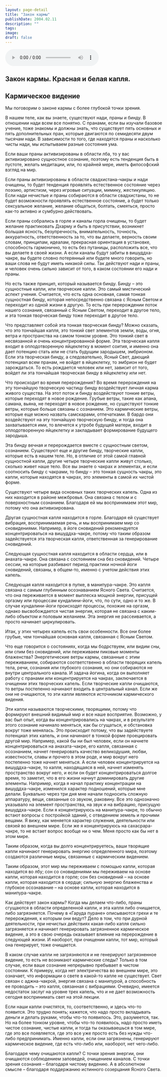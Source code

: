 ```yaml
---
layout: page-detail
title: "Закон кармы"
publishDate: 2004.02.11
description: ""
tags:
image:
draft: false
---
```


<audio title="2004.02.11 - Закон кармы.mp3" src="https://filer-api.advayta.org/v1.0/public/files/73465" controls=""></audio>

## **Закон кармы. Красная и белая капля.**
## **Кармическое видение**
 Мы поговорим о законе кармы с более глубокой точки зрения.

 В нашем теле, как вы знаете, существуют нади, праны и бинду. В отношении нади всем все понятно. С пранами, если вы изучали базовое учение, тоже знакомы и должны знать, что существует пять основных и пять дополнительных пран, которые двигаются по семидесяти двум тысячам нади. В зависимости то того, где находятся праны и насколько чисты нади, мы испытываем разные состояния ума.

  
 Если ваши праны активизированы в области лба, то у вас активизировано сущностное сознание, поэтому есть тенденция быть в пустоте, желать медитации, или, по крайней мере, иметь философский взгляд на мир.

 Если праны активизированы в области свадхистана-чакры и нади очищены, то будет тенденция проявлять естественное состояние через поэзию, артистизм, через игровые ситуации, мимику, жестикуляцию. Если нади нечистые и праны собираются в области свадхистаны, то не будет возможности проявлять естественное состояние, а будет только сексуальное желание, желание общаться, болтать, смеяться, просто как-то активно и сумбурно действовать.

  
 Если праны собрались в горле и каналы горла очищены, то будет желание практиковать Дхарму и быть в присутствии, возникнет большая ясность, безупречность, внимательность, точность, аккуратность, ответственность за то, что вы делаете, верность своим словам, принципам, идеалам, прекрасная ориентация в установке, способность гармонично, то есть без путаницы, расположить все, что вы делаете в своей жизни. А если каналы будут забиты в вишуддха-чакре, вы будете словно потерянный или будете много говорить, но ваши слова не будут иметь никакой силы. Так действуют нади и праны, и человек очень сильно зависит от того, в каком состоянии его нади и праны.

 Но есть также принцип, который называется бинду. Бинду – это сущностные капли, или творческие капли. Это самый мистический аспект учения. Считается, что есть одна основная, самая тонкая сущностная бинду, которая непосредственно связана с Ясным Светом и переходит из одной жизни в другую. То есть при перерождении поток нашего сознания, связанный с Ясным Светом, переходит в другое тело, и эта тонкая творческая бинду тоже переходит в другое тело.

  
 Что представляет собой эта тонкая творческая бинду? Можно сказать, что это тончайшая капля, это тонкий свет элементов земли, воды, огня, ветра и пространства на самом тонком уровне. Это тонкий свет в несвязанной и очень концентрированной форме. Эта творческая капля входит в оплодотворенную яйцеклетку в момент соития, и именно она дает потенцию стать или не стать будущим зародышем, эмбрионом. Если эта творческая бинду, а следовательно, Ясный Свет, дающий потенциал всем пранам, не войдет в яйцеклетку, то эмбрион не будет зарождаться. То есть рождается человек или нет, зависит от того, войдет ли эта тончайшая творческая бинду в яйцеклетку или нет.

  
 Что происходит во время перерождения? Во время перерождения на эту тончайшую творческую частицу бинду воздействует личная карма живого существа. На этот поток и бинду воздействуют тонкие ветры, которые переходят в новое рождение. Грубые ветры, такие как апана, самана, вьяна, не переходят в новое рождение, но существуют тонкие ветры, которые больше связаны с сознанием. Это кармические ветры, которые еще можно назвать самскарами, отпечатками. В бардо они воздействуют на эту тончайшую творческую бинду, и тогда она захватывается ими, то влечется к утробе будущей матери, входит в оплодотворенную яйцеклетку и закладывает формирование будущего зародыша.

  
 Эта бинду вечная и перерождается вместе с сущностным светом, сознанием. Существуют еще и другие бинду, творческие капли, которые есть в нашем теле. Но, в отличие от этой самой главной сущностной капли, другие четыре творческие капли живут столько, сколько живет наше тело. Все вы знаете о чакрах и элементах, и если соотносить бинду с чакрами, то бинду – это тонкая сущность чакры, это капли, которые находятся в чакрах, это элементы в самой их чистой форме.

 Существуют четыре вида основных таких творческих капель. Одна из них находится в районе межбровья. Она связана с телом и с поверхностным сознанием. Благодаря ей мы воспринимаем этот мир, потому что она активизирована.

  
 Другая сущностная капля находится в горле. Благодаря ей существует вибрация, воспринимаемая речь, и мы воспринимаем мир со сновидениями. Например, в йоге сновидений рекомендуется концентрироваться на вишуддха-чакре, потому что таким образом задействуется эта творческая капля, ответственная за генерирование сновидений.

 Следующая сущностная капля находится в области сердца, или в анахата-чакре. Она связана с состоянием сна без сновидений. Четыре сессии, на которые разбивают период практики ночной йоги сновидений, связаны, в общем-то, именно с учетом действия этих капель.

  
 Следующая капля находится в пупке, в манипура-чакре. Это капля связана с самым глубинным осознаванием Ясного Света. Считается, что она переживается в момент выплеска мощной энергии, присущей оргазму или процессам кундалини-йоги, что, по сути, одно и то же. В случае кундалини-йоги происходят процессы, похожие на оргазм, однако высвобождается чистая энергия, которая не связана с каким-либо объектом и половым желанием. Эта энергия не рассеивается, а просто начинает циркулировать.

 Итак, у этих четырех капель есть свои особенности. Все они более грубые, чем тончайшая основная капля, связанная с Ясным Светом.

  
 Что еще говорится о состояниях, когда мы бодрствуем, или видим сны, или спим без сновидений, или переживаем пиковые моменты блаженства? Энергетические ветры кармы, связанные с этим переживанием, собираются соответственно в области творящих капель тела, речи, сознания или глубокого сознания, но они собираются не внутри центрального канала. И задача йогина, когда он выполняет работу с пранами или концентрируется на чакрах, заключается в очищении этих творческих капель. Если творческие капли очищаются, то ветры постепенно начинают входить в центральный канал. Если же они не очищаются, то эти капли являются источником кармического видения.

  
 Эти капли называются творческими, творящими, потому что формируют внешний видимый мир и все наше восприятие. Возможно, у вас был опыт, когда вы концентрировались на чакрах, и в результате этого сознание начинало меняться, как бы сгущаться, и обстановка вокруг тоже менялась. Это происходит потому, что вы задействуете потенциал этих капель, и они начинают в тонкой форме проецировать другой мир. Например, какой бы ни был человек, если он начнете концентрироваться на анахата-чакре, его капля, связанная с осознанием, начнет генерировать качество великодушия, любви, известности, славы и прочего в этом роде, и мир вокруг него постепенно тоже начнет меняться. А если человек концентрируется на вишуддха-чакре, то капля, находящаяся в ней, начнет изменять пространство вокруг него, и если он будет концентрироваться долгое время, то заметит, что в его жизни начнут доминировать другие элементы. Например, когда я начал практику концентрации на вишуддха-чакре, изменился характер подношений, которые мне делали. Буквально через три дня мне начали подносить сложную аппаратуру, вещи, связанные со звуком, раковину. Все это однозначно указывало на элемент пространства, на звук и на вибрацию, присущую вишуддха-чакре. Если я концентрируюсь на манипура-чакре, то обычно встают вопросы с постройкой зданий, с отведением земель и прочими вещами. Я вижу, как меняется характер служения, деятельности или связей во внешнем мире. Если же я концентрируюсь на сахасрара-чакре, то не встает вопрос вообще ни о чем. Меня просто как бы нет в этом мире.

  
 Таким образом, когда вы долго концентрируетесь, ваши творящие капли начинают генерировать энергию определенного мира, поэтому создаются различные миры, связанные с кармическим видением.

 Таким образом, этот мир мы переживаем с помощью капли, которая находится во лбу; сон со сновидениями мы переживаем на основе капли, которая находится в горле; сон без сновидений – на основе капли, которая находится в сердце; сильную энергию блаженства и глубокое осознавание – на основе капли, которая находится в манипура-чакре.

  
 Как действует закон кармы? Когда мы делаем что-либо, праны сгущаются в области определенной капли, и эта капля либо очищается, либо загрязняется. Почему в «Гаруда пуране» описываются грехи и те перерождения, к которым они ведут? Дело в том, что при дурной деятельности, при нечистых действиях какая-либо капля сильно загрязняется и начинает генерировать загрязненное кармическое видение, а это в свою очередь оказывает влияние на перерождение в следующей жизни. И наоборот, при очищении капли, тот мир, который она генерирует, тоже очищается.

 В каком случае капли не загрязняются и не генерируют загрязненное видение, то есть не возникают кармические следы? Только в том случае, если ваше сознание непрерывно пребывает в чистом состоянии. К примеру, когда нет электричества во внешнем мире, это означает, что информации о свете в какой-то капле не существует. Свет связан с аджна-чакрой, энергия связана с манипурой, а способность ее проводить – это капля, связанная с вибрациями. Очевидно, имеется недостаток заслуг на уровне трех капель, что и не дает возможность сегодня воспринимать свет на этой лекции.

  
 Если наши капли очистятся, то, соответственно, и здесь что-то появится. Это трудно понять; кажется, что надо просто вкладывать деньги и делать руками, чтобы что-то появилось. Это, разумеется, так. Но на более тонком уровне, чтобы что-то появилось, надо просто иметь чистое сознание, чистые капли, и тогда ты оказываешься в том мире, где это все появляется, где это все уже просто есть без нужды что-либо предпринимать. Именно капли, если они загрязнены, генерируют кармическое видение, где есть что-либо или, наоборот, нет чего-либо.

 Благодаря чему очищаются капли? С точки зрения энергии, они очищаются соблюдением заповедей, очищением каналов. С точки зрения сознания – благодаря чистому видению. А в абсолютном смысле – благодаря поддержанию истинного созерцания Ясного Света.
  
  
